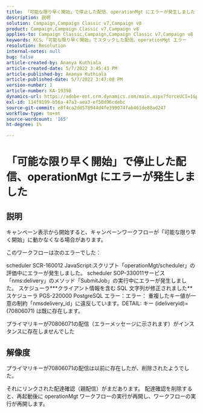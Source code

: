 ```yaml
---
title: 「可能な限り早く開始」で停止した配信、operationMgt にエラーが発生しました
description: 説明
solution: Campaign,Campaign Classic v7,Campaign v8
product: Campaign,Campaign Classic v7,Campaign v8
applies-to: Campaign Classic,Campaign,Campaign Classic v7,Campaign v8
keywords: KCS、「可能な限り早く開始」でスタックした配信、operationMgt エラー
resolution: Resolution
internal-notes: null
bug: false
article-created-by: Ananya Kuthiala
article-created-date: 5/7/2022 3:45:43 PM
article-published-by: Ananya Kuthiala
article-published-date: 5/7/2022 3:47:08 PM
version-number: 1
article-number: KA-19398
dynamics-url: https://adobe-ent.crm.dynamics.com/main.aspx?forceUCI=1&pagetype=entityrecord&etn=knowledgearticle&id=d14b53bd-1cce-ec11-a7b5-0022480a8e40
exl-id: 114f9199-b56a-47a3-aea3-ef50d96cdebc
source-git-commit: e8f4ca2dd578944d4fe399074fab461de88ad247
workflow-type: tm+mt
source-wordcount: '165'
ht-degree: 1%

---
```


# 「可能な限り早く開始」で停止した配信、operationMgt にエラーが発生しました

## 説明


キャンペーン表示から開始すると、キャンペーンワークフローが「可能な限り早く開始」に動かなくなる場合があります。



このワークフローは次のエラーでした：

scheduler SCR-160012 JavaScript:スクリプト「operationMgt/scheduler」の評価中にエラーが発生しました。
scheduler SOP-330011サービス「nms:delivery」のメソッド「SubmitJob」の実行中にエラーが発生しました。
スケジューラ\*\*\*クライアント情報を含む SQL 文字列が修正されました\*\*スケジューラ PGS-220000 PostgreSQL エラー：エラー： 重複したキー値が一意の制約「nmsdelivery_id」に違反しています。DETAIL: キー (ideliveryid)=(70806071) は既に存在します。

プライマリキーが70806071の配信（エラーメッセージに示されます）がインスタンスに存在しませんでした


## 解像度


プライマリキーが70806071の配信は以前に存在したが、削除されたようでした。

それにリンクされた配達確認（親配信）がまだあります。 配達確認を削除すると、再起動後に operationMgt ワークフローの実行が再開し、ワークフローの実行が再開します。
